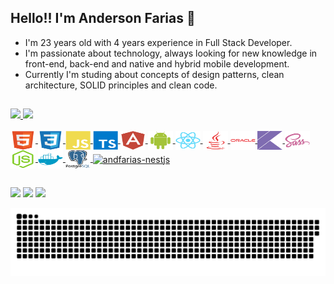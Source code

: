 ## Hello!! I'm Anderson Farias 👋

* I'm 23 years old with 4 years experience in Full Stack Developer.
* I'm passionate about technology, always looking for new knowledge in front-end, back-end and native and hybrid mobile development.
* Currently I'm studing about concepts of design patterns, clean architecture, SOLID principles and clean code.

##

<div>
  <a href="https://github.com/andfarias">
  <img height="180em" src="https://github-readme-stats.vercel.app/api?username=andfarias&show_icons=true&theme=dracula&include_all_commits=true&count_private=true"/>
  <img height="180em" src="https://github-readme-stats.vercel.app/api/top-langs/?username=andfarias&langs_count=8&layout=compact&theme=dracula"/>
</div>
<div style="display: inline_block">
  <br>
  <img align="center" alt="andfarias-HTML" height="30" width="40" src="https://raw.githubusercontent.com/devicons/devicon/master/icons/html5/html5-original.svg">
  <img align="center" alt="andfarias-CSS" height="30" width="40" src="https://raw.githubusercontent.com/devicons/devicon/master/icons/css3/css3-original.svg">
  <img align="center" alt="andfarias-Js" height="30" width="40" src="https://raw.githubusercontent.com/devicons/devicon/master/icons/javascript/javascript-plain.svg">
  <img align="center" alt="andfarias-Ts" height="30" width="40" src="https://raw.githubusercontent.com/devicons/devicon/master/icons/typescript/typescript-plain.svg">
  <img align="center" alt="andfarias-Angularjs" height="30" width="40" src="https://raw.githubusercontent.com/devicons/devicon/master/icons/angularjs/angularjs-plain.svg">
  <img align="center" alt="andfarias-Android" height="30" width="40" src="https://raw.githubusercontent.com/devicons/devicon/master/icons/android/android-plain.svg">
  <img align="center" alt="andfarias-React" height="30" width="40" src="https://raw.githubusercontent.com/devicons/devicon/master/icons/react/react-original.svg">
  <img align="center" alt="andfarias-java" height="30" width="40" src="https://raw.githubusercontent.com/devicons/devicon/master/icons/java/java-plain.svg">
  <img align="center" alt="andfarias-oracle" height="30" width="40" src="https://raw.githubusercontent.com/devicons/devicon/master/icons/oracle/oracle-original.svg">
  <img align="center" alt="andfarias-kotlin" height="30" width="40" src="https://raw.githubusercontent.com/devicons/devicon/master/icons/kotlin/kotlin-plain.svg">
  <img align="center" alt="andfarias-sass" height="30" width="40" src="https://raw.githubusercontent.com/devicons/devicon/master/icons/sass/sass-original.svg">
  <img align="center" alt="andfarias-nodejs" height="30" width="40" src="https://raw.githubusercontent.com/devicons/devicon/master/icons/nodejs/nodejs-plain.svg">
  <img align="center" alt="andfarias-docker" height="30" width="40" src="https://raw.githubusercontent.com/devicons/devicon/master/icons/docker/docker-plain.svg">
  <img align="center" alt="andfarias-postgres" height="30" width="40" src="https://raw.githubusercontent.com/devicons/devicon/master/icons/postgresql/postgresql-original-wordmark.svg">
  <img align="center" alt="andfarias-nestjs" height="30" width="40" src="https://cdn.jsdelivr.net/gh/devicons/devicon/icons/nestjs/nestjs-plain.svg" />
</div>
  
##

<div> 
  <a href="https://instagram.com/andersonfariasof" target="_blank"><img src="https://img.shields.io/badge/-Instagram-%23E4405F?style=for-the-badge&logo=instagram&logoColor=white" target="_blank"></a>
  <a href = "mailto:andersonsantofarias@gmail.com"><img src="https://img.shields.io/badge/-Gmail-%23333?style=for-the-badge&logo=gmail&logoColor=white" target="_blank"></a>
  <a href="https://www.linkedin.com/in/anderson-farias-167377182" target="_blank"><img src="https://img.shields.io/badge/-LinkedIn-%230077B5?style=for-the-badge&logo=linkedin&logoColor=white" target="_blank"></a>  
  
  ![Snake animation](https://github.com/andfarias/andfarias/blob/output/github-contribution-grid-snake.svg)
</div>
